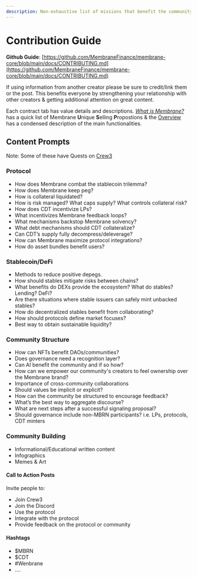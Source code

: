 ```yaml
---
description: Non-exhaustive list of missions that benefit the community
---
```


# Contribution Guide

**Github Guide**: [https://github.com/MembraneFinance/membrane-core/blob/main/docs/CONTRIBUTING.md](https://github.com/MembraneFinance/membrane-core/blob/main/docs/CONTRIBUTING.md)

If using information from another creator please be sure to credit/link them or the post. This benefits everyone by strengthening your relationship with other creators & getting additional attention on great content.

Each contract tab has value details and descriptions. [_What is Membrane?_](../) has a quick list of Membrane **U**nique **S**elling **P**ropostions & the [Overview](overview/#protocol-functions) has a condensed description of the main functionalities.

## Content Prompts

Note: Some of these have Quests on [Crew3](https://crew3.xyz/c/membrane/invite/rejnvMlwBp9hcATxkpC9e)

### Protocol

* How does Membrane combat the stablecoin trilemma?
* How does Membrane keep peg?
* How is collateral liquidated?
* How is risk managed? What caps supply? What controls collateral risk?
* How does CDT incentivize LPs?
* What incentivizes Membrane feedback loops?
* What mechanisms backstop Membrane solvency?
* What debt mechanisms should CDT collateralize?
* Can CDT’s supply fully decompress/deleverage?
* How can Membrane maximize protocol integrations?
* How do asset bundles benefit users?

### Stablecoin/DeFi

* Methods to reduce positive depegs.
* How should stables mitigate risks between chains?
* What benefits do DEXs provide the ecosystem? What do stables? Lending? DeFi?
* Are there situations where stable issuers can safely mint unbacked stables?
* How do decentralized stables benefit from collaborating?
* How should protocols define market focuses?
* Best way to obtain sustainable liquidity?

### Community Structure

* How can NFTs benefit DAOs/communities?
* Does governance need a recognition layer?
* Can AI benefit the community and if so how?
* How can we empower our community's creators to feel ownership over the Membrane brand?
* Importance of cross-community collaborations
* Should values be implicit or explicit?
* How can the community be structured to encourage feedback?
* What’s the best way to aggregate discourse?
* What are next steps after a successful signaling proposal?
* Should governance include non-MBRN participants? i.e. LPs, protocols, CDT minters&#x20;

### Community Building

* Informational/Educational written content
* Infographics
* Memes & Art

#### Call to Action Posts

Invite people to:

* Join Crew3
* Join the Discord
* Use the protocol
* Integrate with the protocol
* Provide feedback on the protocol or community

#### Hashtags&#x20;

* $MBRN
* $CDT
* \#Wenbrane
* ....
